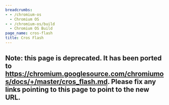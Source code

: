 ```yaml
---
breadcrumbs:
- - /chromium-os
  - Chromium OS
- - /chromium-os/build
  - Chromium OS Build
page_name: cros-flash
title: Cros Flash
---
```


## Note: this page is deprecated. It has been ported to <https://chromium.googlesource.com/chromiumos/docs/+/master/cros_flash.md>. Please fix any links pointing to this page to point to the new URL.